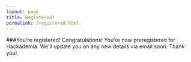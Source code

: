 ```yaml
---
layout: page
title: Registered!
permalink: /registered.html
---
```


###You're registered!
Congratulations! You're now preregistered for Hackademia. We'll update you on any new details via email soon.
Thank you!